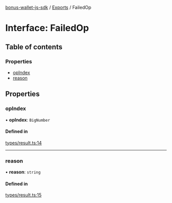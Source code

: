 [bonus-wallet-js-sdk](../README.md) / [Exports](../modules.md) / FailedOp

# Interface: FailedOp

## Table of contents

### Properties

- [opIndex](FailedOp.md#opindex)
- [reason](FailedOp.md#reason)

## Properties

### opIndex

• **opIndex**: `BigNumber`

#### Defined in

[types/result.ts:14](https://github.com/study-core/bonus-wallet-js-sdk/blob/030b2aa/src/types/result.ts#L14)

___

### reason

• **reason**: `string`

#### Defined in

[types/result.ts:15](https://github.com/study-core/bonus-wallet-js-sdk/blob/030b2aa/src/types/result.ts#L15)

